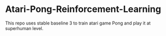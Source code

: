 # Atari-Pong-Reinforcement-Learning
This repo uses stable baseline 3 to train atari game Pong and play it at superhuman level.
